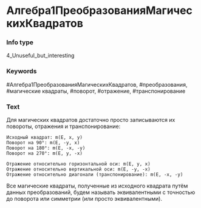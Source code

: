 # Алгебра1ПреобразованияМагическихКвадратов
### Info type
4_Unuseful_but_interesting
### Keywords
#Алгебра1ПреобразованияМагическихКвадратов, #преобразования, #магические квадраты, #поворот, #отражение, #транспонирование
### Text
Для магических квадратов достаточно просто записываются их повороты, отражения и транспонирование:
```
Исходный квадрат: m(E, x, y)
Поворот на 90°: m(E, -y, x)
Поворот на 180°: m(E, -x, -y)
Поворот на 270°: m(E, y, -x)

Отражение относительно горизонтальной оси: m(E, y, x)
Отражение относительно вертикальной оси: m(E, -y, -x)
Отражение относительно диагонали (транспонирование): m(E, -x, -y)
```

Все магические квадраты, полученные из исходного квадрата путём данных преобразований, будем называть эквивалентными с точностью до поворота или симметрии (или просто эквивалентными).